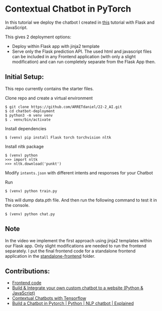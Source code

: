 # Contextual Chatbot in PyTorch

In this tutorial we deploy the chatbot I created in [this](https://github.com/python-engineer/pytorch-chatbot) tutorial with Flask and JavaScript.

This gives 2 deployment options:
- Deploy within Flask app with jinja2 template
- Serve only the Flask prediction API. The used html and javascript files can be included in any Frontend application (with only a slight modification) and can run completely separate from the Flask App then.

## Initial Setup:
This repo currently contains the starter files.

Clone repo and create a virtual environment
```
$ git clone https://github.com/ARRETdaniel/22-2_AI.git
$ cd chatbot-deployment
$ python3 -m venv venv
$ . venv/bin/activate
```
Install dependencies
```
$ (venv) pip install Flask torch torchvision nltk
```
Install nltk package
```
$ (venv) python
>>> import nltk
>>> nltk.download('punkt')
```
Modify `intents.json` with different intents and responses for your Chatbot

Run
```
$ (venv) python train.py
```
This will dump data.pth file. And then run
the following command to test it in the console.
```
$ (venv) python chat.py
```


## Note
In the video we implement the first approach using jinja2 templates within our Flask app. Only slight modifications are needed to run the frontend separately. I put the final frontend code for a standalone frontend application in the [standalone-frontend](pytorch-chatbot\chatbot-deployment\standalone-frontend) folder.

## Contributions:

- [Frontend code](https://github.com/hitchcliff/front-end-chatjs)
- [Build & Integrate your own custom chatbot to a website (Python & JavaScript)](https://github.com/python-engineer/pytorch-chatbot)
- [Contextual Chatbots with Tensorflow](https://github.com/python-engineer/pytorch-chatbot)
- [Build a Chatbot in Pytorch | Python | NLP chatbot | Explained](https://youtu.be/FzIUBqEAipg)
